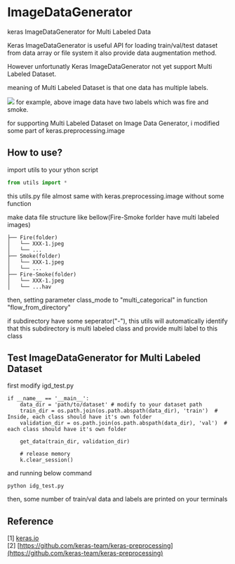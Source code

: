 # ImageDataGenerator
keras ImageDataGenerator for Multi Labeled Data

Keras ImageDataGenerator is useful API for loading train/val/test dataset from data array or file system
it also provide data augmentation method.

However unfortunatly Keras ImageDataGenerator not yet support Multi Labeled Dataset.

meaning of Multi Labeled Dataset is that one data has multiple labels.

<img src='https://www.google.co.kr/url?sa=i&source=images&cd=&cad=rja&uact=8&ved=2ahUKEwios7G9ksvcAhUNhrwKHVIBBzoQjRx6BAgBEAU&url=https%3A%2F%2Fpixabay.com%2Fen%2Ffire-smoke-sunset-red-disaster-1265716%2F&psig=AOvVaw3OBucSiEn7rI-Gd4fQcnsU&ust=1533188470008456'>
for example, above image data have two labels which was fire and smoke.

for supporting Multi Labeled Dataset on Image Data Generator, i modified some part of keras.preprocessing.image

## How to use?
import utils to your ython script

```python
from utils import *
```

this utils.py file almost same with keras.preprocessing.image without some function

make data file structure like bellow(Fire-Smoke forlder have multi labeled images)

```
├── Fire(folder)
│   └── XXX-1.jpeg
│   └── ...
├── Smoke(folder)
│   └── XXX-1.jpeg
│   └── ...
├── Fire-Smoke(folder)
│   └── XXX-1.jpeg
│   └── ...hav
```

then, setting parameter class_mode to "multi_categorical" in function "flow_from_directory"

if subdirectory have some seperator("-"), this utils will automatically identify that this subdirectory is multi labeled class and provide multi label to this class 

## Test ImageDataGenerator for Multi Labeled Dataset
first modify igd_test.py
```
if __name__ == '__main__':
    data_dir = 'path/to/dataset' # modify to your dataset path
    train_dir = os.path.join(os.path.abspath(data_dir), 'train')  # Inside, each class should have it's own folder
    validation_dir = os.path.join(os.path.abspath(data_dir), 'val')  # each class should have it's own folder

    get_data(train_dir, validation_dir)

    # release memory
    k.clear_session()
```

and running below command

```shell
python idg_test.py
```

then, some number of train/val data and labels are printed on your terminals

## Reference
[1] [keras.io](https://keras.io/preprocessing/image/) <br/>
[2] [https://github.com/keras-team/keras-preprocessing](https://github.com/keras-team/keras-preprocessing)